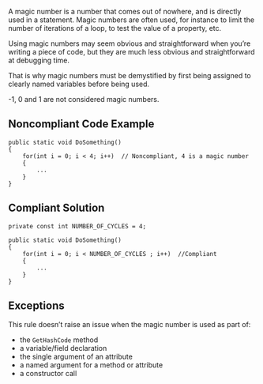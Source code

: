 A magic number is a number that comes out of nowhere, and is directly used in a statement. Magic numbers are often used, for instance to limit the number of iterations of a loop, to test the value of a property, etc.
 
Using magic numbers may seem obvious and straightforward when you’re writing a piece of code, but they are much less obvious and straightforward at debugging time.
 
That is why magic numbers must be demystified by first being assigned to clearly named variables before being used.
 
-1, 0 and 1 are not considered magic numbers.
 
## Noncompliant Code Example

    public static void DoSomething()
    {
        for(int i = 0; i < 4; i++)  // Noncompliant, 4 is a magic number
        {
            ...
        }
    }

## Compliant Solution

    private const int NUMBER_OF_CYCLES = 4;
    
    public static void DoSomething()
    {
        for(int i = 0; i < NUMBER_OF_CYCLES ; i++)  //Compliant
        {
            ...
        }
    }

## Exceptions
 
This rule doesn’t raise an issue when the magic number is used as part of:
 
- the `GetHashCode` method
- a variable/field declaration
- the single argument of an attribute
- a named argument for a method or attribute
- a constructor call